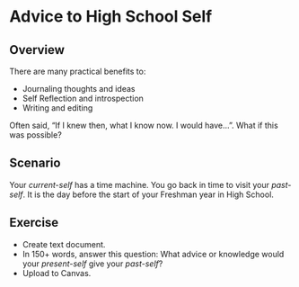 # Advice to High School Self

## Overview
There are many practical benefits to:
* Journaling thoughts and ideas
* Self Reflection and introspection
* Writing and editing

Often said, “If I knew then, what I know now. I would have…”. What if this was possible?

## Scenario
Your _current-self_ has a time machine. You go back in time to visit your _past-self_. It is the day before the start of your Freshman year in High School.

## Exercise
* Create text document.
* In 150+ words, answer this question: What advice or knowledge would your _present-self_ give your _past-self_?
* Upload to Canvas.